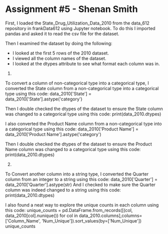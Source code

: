 # Assignment #5 - Shenan Smith

First, I loaded the State_Drug_Utilization_Data_2010 from the data_612 repository in frankData612 using Jupyter notebook. 
To do this I imported pandas and asked it to read the csv file for the dataset. 

Then I examined the dataset by doing the following:
  * I looked at the first 5 rows of the 2010 dataset.
  * I viewed all the column names of the dataset.
  * I looked at the dtypes attribute to see what format each column was in.
  
1)
To convert a column of non-categorical type into a categorical type,
I converted the State column from a non-categorical type into a categorical type using this code:
  data_2010['State'] = data_2010['State'].astype('category')
  
  Then I double checked the dtypes of the dataset to ensure the State column was changed to a categorical type using this code:
    print(data_2010.dtypes)
    
I also converted the Product Name column from a non-categorical type into a categorical type using this code:
  data_2010['Product Name'] = data_2010['Product Name'].astype('category')
  
   Then I double checked the dtypes of the dataset to ensure the Product Name column was changed to a categorical type using this code:
    print(data_2010.dtypes)
    
2)
To Convert another column into a string type,
I converted the Quarter column from an integer to a string using this code: 
  data_2010['Quarter'] = data_2010['Quarter'].astype(str)
  And I checked to make sure the Quarter column was indeed changed to a string using this code:
  print(data_2010.dtypes)
  
I also found a neat way to explore the unique counts in each column using this code:
unique_counts = pd.DataFrame.from_records([(col, data_2010[col].nunique()) for col in data_2010.columns],columns=['Column_Name', 'Num_Unique']).sort_values(by=['Num_Unique'])
unique_counts
